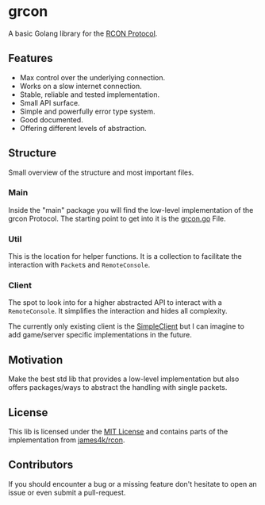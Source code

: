 # grcon

A basic Golang library for the
[RCON Protocol](https://developer.valvesoftware.com/wiki/Source_RCON_Protocol).

## Features

- Max control over the underlying connection.
- Works on a slow internet connection.
- Stable, reliable and tested implementation.
- Small API surface.
- Simple and powerfully error type system.
- Good documented.
- Offering different levels of abstraction.

## Structure

Small overview of the structure and most important files.

### Main

Inside the "main" package you will find the low-level implementation of the
grcon Protocol. The starting point to get into it is the [grcon.go](grcon.go)
File.

### Util

This is the location for helper functions. It is a collection to facilitate the
interaction with `Packet`s and `RemoteConsole`.

### Client

The spot to look into for a higher abstracted API to interact with a
`RemoteConsole`. It simplifies the interaction and hides all complexity.

The currently only existing client is the
[SimpleClient](client/simple_client.go) but I can imagine to add game/server
specific implementations in the future.

## Motivation

Make the best std lib that provides a low-level implementation but also offers
packages/ways to abstract the handling with single packets.

## License

This lib is licensed under the [MIT License](LICENSE) and contains parts of the
implementation from [james4k/rcon](https://github.com/james4k/rcon).

## Contributors

If you should encounter a bug or a missing feature don't hesitate to open an
issue or even submit a pull-request.
